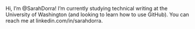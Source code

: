 Hi, I’m @SarahDorra! I’m currently studying technical writing at the University of Washington (and looking to learn how to use GitHub). You can reach me at linkedin.com/in/sarahdorra.
